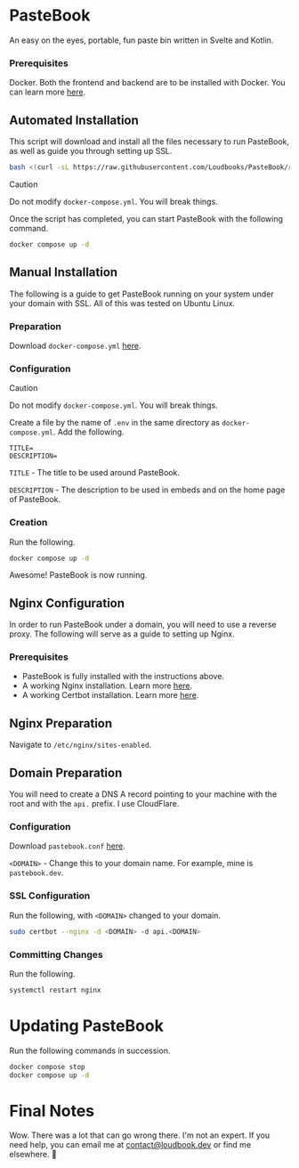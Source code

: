 # PasteBook 
An easy on the eyes, portable, fun paste bin written in Svelte and Kotlin.

### Prerequisites
Docker. Both the frontend and backend are to be installed with Docker. You can learn more [here](https://www.docker.com).

## Automated Installation
This script will download and install all the files necessary to run PasteBook, as well as guide you through setting up SSL.
```bash
bash <(curl -sL https://raw.githubusercontent.com/Loudbooks/PasteBook/refs/heads/master/install.sh)
```

> [!CAUTION]
> Do not modify `docker-compose.yml`. You will break things.

Once the script has completed, you can start PasteBook with the following command.
```bash
docker compose up -d
```

## Manual Installation
The following is a guide to get PasteBook running on your system under your domain with SSL. All of this was tested on Ubuntu Linux.

### Preparation
Download `docker-compose.yml` [here](https://github.com/Loudbooks/PasteBook/blob/master/docker-compose.yml).

### Configuration
> [!CAUTION]
> Do not modify `docker-compose.yml`. You will break things.

Create a file by the name of `.env` in the same directory as `docker-compose.yml`. Add the following.
```env
TITLE=
DESCRIPTION=
```

`TITLE` - The title to be used around PasteBook.

`DESCRIPTION` - The description to be used in embeds and on the home page of PasteBook.

### Creation
Run the following.
```bash
docker compose up -d
```

Awesome! PasteBook is now running.

## Nginx Configuration
In order to run PasteBook under a domain, you will need to use a reverse proxy. The following will serve as a guide to setting up Nginx.

### Prerequisites
- PasteBook is fully installed with the instructions above.
- A working Nginx installation. Learn more [here](https://nginx.org/en/linux_packages.html#instructions).
- A working Certbot installation. Learn more [here](https://certbot.eff.org/instructions?ws=nginx&os=snap).
## Nginx Preparation
Navigate to `/etc/nginx/sites-enabled`.

## Domain Preparation
You will need to create a DNS A record pointing to your machine with the root and with the `api.` prefix. I use CloudFlare.

### Configuration 
Download `pastebook.conf` [here](https://github.com/Loudbooks/PasteBook/blob/master/pastebook.conf).

`<DOMAIN>` - Change this to your domain name. For example, mine is `pastebook.dev`.

### SSL Configuration
Run the following, with `<DOMAIN>` changed to your domain.
```bash
sudo certbot --nginx -d <DOMAIN> -d api.<DOMAIN>
```

### Committing Changes
Run the following.
```bash
systemctl restart nginx
```

# Updating PasteBook
Run the following commands in succession.
```bash
docker compose stop
docker compose up -d
```

# Final Notes
Wow. There was a lot that can go wrong there. I'm not an expert. If you need help, you can email me at contact@loudbook.dev or find me elsewhere.
💜

